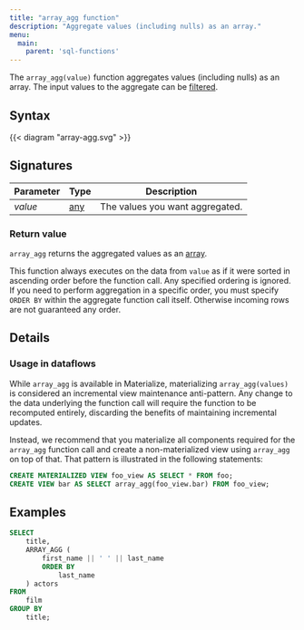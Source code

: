 ```yaml
---
title: "array_agg function"
description: "Aggregate values (including nulls) as an array."
menu:
  main:
    parent: 'sql-functions'
---
```


The `array_agg(value)` function aggregates values (including nulls) as an array.
The input values to the aggregate can be [filtered](../filters).

## Syntax

{{< diagram "array-agg.svg" >}}

## Signatures

Parameter | Type | Description
----------|------|------------
_value_ | [any](../../types) | The values you want aggregated.

### Return value

`array_agg` returns the aggregated values as an [array](../../types/array/).

This function always executes on the data from `value` as if it were sorted in ascending order before the function call. Any specified ordering is
ignored. If you need to perform aggregation in a specific order, you must specify `ORDER BY` within the aggregate function call itself. Otherwise incoming rows are not guaranteed any order.

## Details

### Usage in dataflows

While `array_agg` is available in Materialize, materializing `array_agg(values)`
is considered an incremental view maintenance anti-pattern. Any change to the data
underlying the function call will require the function to be recomputed entirely,
discarding the benefits of maintaining incremental updates.

Instead, we recommend that you materialize all components required for the
`array_agg` function call and create a non-materialized view using `array_agg`
on top of that. That pattern is illustrated in the following statements:

```sql
CREATE MATERIALIZED VIEW foo_view AS SELECT * FROM foo;
CREATE VIEW bar AS SELECT array_agg(foo_view.bar) FROM foo_view;
```

## Examples

```sql
SELECT
    title,
    ARRAY_AGG (
        first_name || ' ' || last_name
        ORDER BY
            last_name
    ) actors
FROM
    film
GROUP BY
    title;
```
